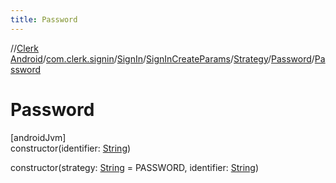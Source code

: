 ```yaml
---
title: Password
---
```

//[Clerk Android](../../../../../../index.html)/[com.clerk.signin](../../../../index.html)/[SignIn](../../../index.html)/[SignInCreateParams](../../index.html)/[Strategy](../index.html)/[Password](index.html)/[Password](-password.html)



# Password



[androidJvm]\
constructor(identifier: [String](https://kotlinlang.org/api/latest/jvm/stdlib/kotlin-stdlib/kotlin/-string/index.html))

constructor(strategy: [String](https://kotlinlang.org/api/latest/jvm/stdlib/kotlin-stdlib/kotlin/-string/index.html) = PASSWORD, identifier: [String](https://kotlinlang.org/api/latest/jvm/stdlib/kotlin-stdlib/kotlin/-string/index.html))





